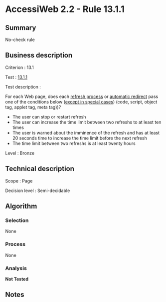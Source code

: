 # AccessiWeb 2.2 - Rule 13.1.1

## Summary

No-check rule

## Business description

Criterion : 13.1

Test : [13.1.1](http://www.accessiweb.org/index.php/accessiweb-22-english-version.html#test-13-1-1)

Test description :

For each Web page, does each [refresh process](http://www.accessiweb.org/index.php/glossary-76.html#mProcedeRafraichissement) or [automatic redirect](http://www.accessiweb.org/index.php/glossary-76.html#mRedirectAuto) pass one of the conditions below ([except in special cases](http://www.accessiweb.org/index.php/glossary-76.html#cpCrit13-1)) (code, script, object tag, applet tag, meta tag))? 

 * The user can stop or restart refresh
 * The user can increase the time limit between two refreshs to at least ten times
 * The user is warned about the imminence of the refresh and has at least 20 seconds time to increase the time limit before the next refresh
 * The time limit between two refreshs is at least twenty hours
 
Level : Bronze 

## Technical description

Scope : Page

Decision level : Semi-decidable

## Algorithm

### Selection

None

### Process

None

### Analysis

**Not Tested**

## Notes

